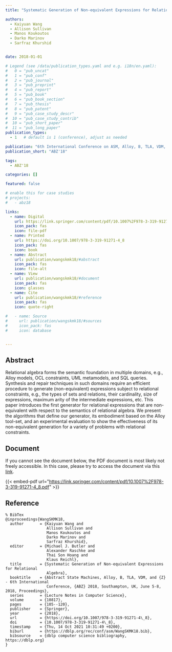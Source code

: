 ```yaml
---
title: "Systematic Generation of Non-equivalent Expressions for Relational Algebra"

authors:
  - Kaiyuan Wang
  - Allison Sullivan
  - Manos Koukoutos
  - Darko Marinov
  - Sarfraz Khurshid


date: 2018-01-01

# Legend (see /data/publication_types.yaml and e.g. i18n/en.yaml): 
#   0 = "pub_uncat"
#   1 = "pub_conf"
#   2 = "pub_journal"
#   3 = "pub_preprint"
#   4 = "pub_report"
#   5 = "pub_book"
#   6 = "pub_book_section"
#   7 = "pub_thesis"
#   8 = "pub_patent"
#   9 = "pub_case_study_descr"
#  10 = "pub_case_study_contrib"
#  10 = "pub_short_paper"
#  11 = "pub_long_paper"
publication_types:
  - 1   # default is 1 (conference), adjust as needed

publication: "6th International Conference on ASM, Alloy, B, TLA, VDM, and Z (ABZ'18)"
publication_short: "ABZ'18"

tags:
  - ABZ'18

categories: []

featured: false

# enable this for case studies
# projects:
#   - abz18

links:
  - name: Digital
    url: https://link.springer.com/content/pdf/10.1007%2F978-3-319-91271-4_8.pdf
    icon_pack: fas
    icon: file-pdf
  - name: Printed
    url: https://doi.org/10.1007/978-3-319-91271-4_8
    icon_pack: fas
    icon: book
  - name: Abstract
    url: publication/wangskmk18/#abstract
    icon_pack: fas
    icon: file-alt
  - name: View
    url: publication/wangskmk18/#document
    icon_pack: fas
    icon: glasses
  - name: Cite
    url: publication/wangskmk18/#reference
    icon_pack: fas
    icon: quote-right

#   - name: Source
#     url: publication/wangskmk18/#sources
#     icon_pack: fas
#     icon: database


---
```


## Abstract

Relational algebra forms the semantic foundation in multiple domains, e.g., Alloy models, OCL constraints, UML metamodels, and SQL queries. Synthesis and repair techniques in such domains require an efficient procedure to generate (non-equivalent) expressions subject to relational constraints, e.g., the types of sets and relations, their cardinality, size of expressions, maximum arity of the intermediate expressions, etc. This paper introduces the first generator for relational expressions that are non-equivalent with respect to the semantics of relational algebra. We present the algorithms that define our generator, its embodiment based on the Alloy tool-set, and an experimental evaluation to show the effectiveness of its non-equivalent generation for a variety of problems with relational constraints.

## Document

If you cannot see the document below, the PDF document is most likely not freely accessible. In this case, please try to access the document via this <a href="https://link.springer.com/content/pdf/10.1007%2F978-3-319-91271-4_8.pdf">link</a>.

{{< embed-pdf url="https://link.springer.com/content/pdf/10.1007%2F978-3-319-91271-4_8.pdf" >}}

## Reference

```
% BibTex
@inproceedings{WangSKMK18,
  author       = {Kaiyuan Wang and
                  Allison Sullivan and
                  Manos Koukoutos and
                  Darko Marinov and
                  Sarfraz Khurshid},
  editor       = {Michael J. Butler and
                  Alexander Raschke and
                  Thai Son Hoang and
                  Klaus Reichl},
  title        = {Systematic Generation of Non-equivalent Expressions for Relational
                  Algebra},
  booktitle    = {Abstract State Machines, Alloy, B, TLA, VDM, and {Z} - 6th International
                  Conference, {ABZ} 2018, Southampton, UK, June 5-8, 2018, Proceedings},
  series       = {Lecture Notes in Computer Science},
  volume       = {10817},
  pages        = {105--120},
  publisher    = {Springer},
  year         = {2018},
  url          = {https://doi.org/10.1007/978-3-319-91271-4\_8},
  doi          = {10.1007/978-3-319-91271-4\_8},
  timestamp    = {Thu, 14 Oct 2021 10:31:49 +0200},
  biburl       = {https://dblp.org/rec/conf/asm/WangSKMK18.bib},
  bibsource    = {dblp computer science bibliography, https://dblp.org}
}


```

<!-- # add information for case study papers (if available)
## Sources

- **Used formal method:**
  [ASM](/method/asm)
- **Resources and tools:**
  Asmeta

For more information, please contact the <a href ="mailto:silvia.bonfanti@unibg.it;arcaini@nii.ac.jp;angelo.gargantini@unibg.it;scandurra@unibg.it;elvinia.riccobene@unimi.it">authors</a>-->

